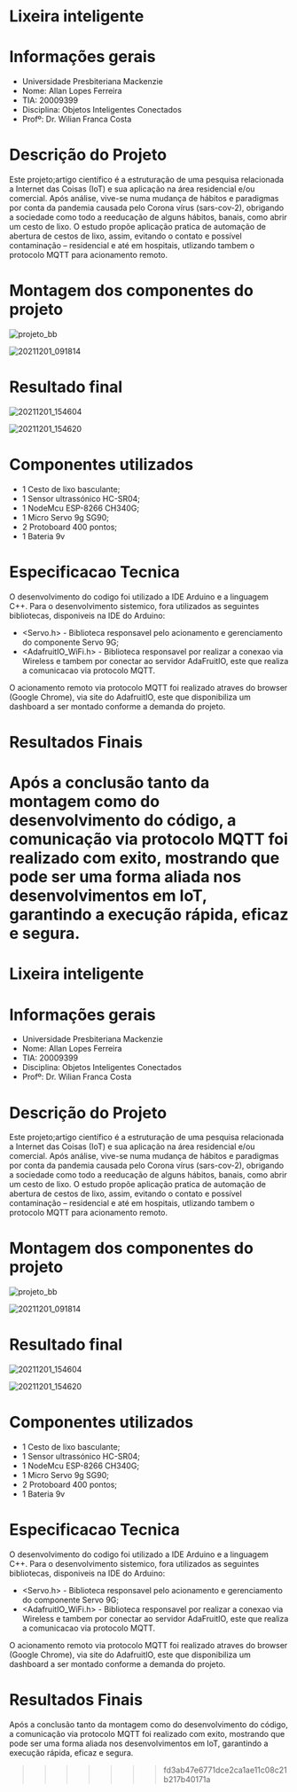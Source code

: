 # Lixeira inteligente

# Informações gerais
* Universidade Presbiteriana Mackenzie 
* Nome: Allan Lopes Ferreira
* TIA: 20009399 
* Disciplina: Objetos Inteligentes Conectados 
* Profº: Dr. Wilian Franca Costa 

# Descrição do Projeto
Este projeto;artigo científico é a estruturação de uma pesquisa relacionada a Internet das Coisas (IoT) e sua aplicação na área residencial e/ou comercial. Após análise, vive-se numa mudança de hábitos e paradigmas por conta da pandemia causada pelo Corona vírus (sars-cov-2), obrigando a sociedade como todo a reeducação de alguns hábitos, banais, como abrir um cesto de lixo. O estudo propõe aplicação pratica de automação de abertura de cestos de lixo, assim, evitando o contato e possível contaminação – residencial e até em hospitais, utlizando tambem o protocolo MQTT para acionamento remoto.

# Montagem dos componentes do projeto

![projeto_bb](https://user-images.githubusercontent.com/20358075/144297542-4df04eb3-8611-4e30-a4d4-072ade3d5823.jpg)

![20211201_091814](https://user-images.githubusercontent.com/20358075/144297219-fc7a58e6-421c-4d06-acd7-2e90a7764980.jpg)

# Resultado final
![20211201_154604](https://user-images.githubusercontent.com/20358075/144297308-f61f9072-cd69-4af4-90e5-1301d3276e25.jpg)

![20211201_154620](https://user-images.githubusercontent.com/20358075/144297328-330982b2-1f23-4b68-87c6-938d5ee2d0fb.jpg)


# Componentes utilizados
- 1 Cesto de lixo basculante;
- 1 Sensor ultrassónico HC-SR04;
- 1 NodeMcu ESP-8266 CH340G;
- 1 Micro Servo 9g SG90;
- 2 Protoboard 400 pontos;
- 1 Bateria 9v

# Especificacao Tecnica
O desenvolvimento do codigo foi utilizado a IDE Arduino e a linguagem C++. Para o desenvolvimento sistemico, fora utilizados as seguintes bibliotecas, disponiveis na IDE do Arduino:
* <Servo.h> - Biblioteca responsavel pelo acionamento e gerenciamento do componente Servo 9G;
* <AdafruitIO_WiFi.h> - Biblioteca responsavel por realizar a conexao via Wireless e tambem por conectar ao servidor AdaFruitIO, este que realiza a comunicacao via protocolo MQTT.

O acionamento remoto via protocolo MQTT foi realizado atraves do browser (Google Chrome), via site do AdafruitIO, este que disponibiliza um dashboard a ser montado conforme a demanda do projeto.

# Resultados Finais 

Após a conclusão tanto da montagem como do desenvolvimento do código, a comunicação via protocolo MQTT foi realizado com exito, mostrando que pode ser uma forma aliada nos desenvolvimentos em IoT, garantindo a execução rápida, eficaz e segura. 
=======
# Lixeira inteligente

# Informações gerais
* Universidade Presbiteriana Mackenzie 
* Nome: Allan Lopes Ferreira
* TIA: 20009399 
* Disciplina: Objetos Inteligentes Conectados 
* Profº: Dr. Wilian Franca Costa 

# Descrição do Projeto
Este projeto;artigo científico é a estruturação de uma pesquisa relacionada a Internet das Coisas (IoT) e sua aplicação na área residencial e/ou comercial. Após análise, vive-se numa mudança de hábitos e paradigmas por conta da pandemia causada pelo Corona vírus (sars-cov-2), obrigando a sociedade como todo a reeducação de alguns hábitos, banais, como abrir um cesto de lixo. O estudo propõe aplicação pratica de automação de abertura de cestos de lixo, assim, evitando o contato e possível contaminação – residencial e até em hospitais, utlizando tambem o protocolo MQTT para acionamento remoto.

# Montagem dos componentes do projeto

![projeto_bb](https://user-images.githubusercontent.com/20358075/144297542-4df04eb3-8611-4e30-a4d4-072ade3d5823.jpg)

![20211201_091814](https://user-images.githubusercontent.com/20358075/144297219-fc7a58e6-421c-4d06-acd7-2e90a7764980.jpg)

# Resultado final
![20211201_154604](https://user-images.githubusercontent.com/20358075/144297308-f61f9072-cd69-4af4-90e5-1301d3276e25.jpg)

![20211201_154620](https://user-images.githubusercontent.com/20358075/144297328-330982b2-1f23-4b68-87c6-938d5ee2d0fb.jpg)


# Componentes utilizados
- 1 Cesto de lixo basculante;
- 1 Sensor ultrassónico HC-SR04;
- 1 NodeMcu ESP-8266 CH340G;
- 1 Micro Servo 9g SG90;
- 2 Protoboard 400 pontos;
- 1 Bateria 9v

# Especificacao Tecnica
O desenvolvimento do codigo foi utilizado a IDE Arduino e a linguagem C++. Para o desenvolvimento sistemico, fora utilizados as seguintes bibliotecas, disponiveis na IDE do Arduino:
* <Servo.h> - Biblioteca responsavel pelo acionamento e gerenciamento do componente Servo 9G;
* <AdafruitIO_WiFi.h> - Biblioteca responsavel por realizar a conexao via Wireless e tambem por conectar ao servidor AdaFruitIO, este que realiza a comunicacao via protocolo MQTT.

O acionamento remoto via protocolo MQTT foi realizado atraves do browser (Google Chrome), via site do AdafruitIO, este que disponibiliza um dashboard a ser montado conforme a demanda do projeto.

# Resultados Finais 

Após a conclusão tanto da montagem como do desenvolvimento do código, a comunicação via protocolo MQTT foi realizado com exito, mostrando que pode ser uma forma aliada nos desenvolvimentos em IoT, garantindo a execução rápida, eficaz e segura. 
>>>>>>> fd3ab47e6771dce2ca1ae11c08c21b217b40171a
